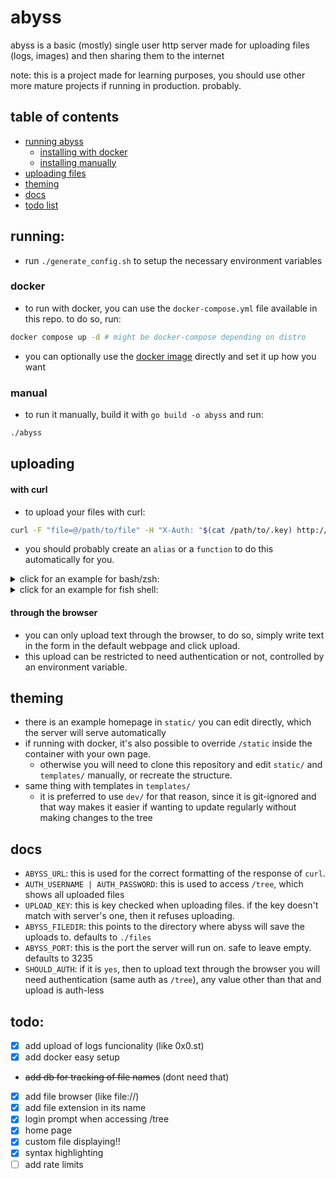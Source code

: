 # abyss

abyss is a basic (mostly) single user http server made for uploading files (logs, images) and then sharing them to the internet

note: this is a project made for learning purposes, you should use other more mature projects if running in production. probably.

## table of contents

- [running abyss](#running)
  - [installing with docker](#docker)
  - [installing manually](#manual)
- [uploading files](#uploading)
- [theming](#theming)
- [docs](#docs)
- [todo list](#todo)

## running:

- run `./generate_config.sh` to setup the necessary environment variables

### docker

- to run with docker, you can use the `docker-compose.yml` file available in this repo. to do so, run:

```bash
docker compose up -d # might be docker-compose depending on distro
```

- you can optionally use the [docker image](https://git.jabuxas.xyz/jabuxas/-/packages/container/abyss/latest) directly and set it up how you want

### manual

- to run it manually, build it with `go build -o abyss` and run:

```bash
./abyss
```

## uploading

#### with curl

- to upload your files with curl:

```bash
curl -F "file=@/path/to/file" -H "X-Auth: "$(cat /path/to/.key) http://localhost:3235/
```

- you should probably create an `alias` or a `function` to do this automatically for you.
<details>
<summary>click for an example for bash/zsh:</summary>

```bash
pst() {
  local file

  if [[ -p /dev/stdin ]]; then
    file=$(mktemp)
    cat > "$file"
  elif [[ -n $1 ]]; then
    file="$1"
  else
    echo "Usage: pst [file]"
    return 1
  fi

  curl -F "file=@$file" -H "X-Auth: $(cat ~/.key)" http://localhost:3235

  if [[ -p /dev/stdin ]]; then
    rm "$file"
  fi
}
```

</details>

<details>
<summary>click for an example for fish shell:</summary>

```bash
function pst
    set -l file

    if command test -p /dev/stdin
        set file "/tmp/tmp.txt"
        cat > $file
    else if test -n "$argv[1]"
        set file "$argv[1]"
    end

    curl -F "file=@$file" -H "X-Auth: $(cat ~/.key)" http://localhost:3235

    if command test -p /dev/stdin
        rm "$file"
    end
end
```

</details>

#### through the browser

- you can only upload text through the browser, to do so, simply write text in the form in the default webpage and click upload.
- this upload can be restricted to need authentication or not, controlled by an environment variable.

## theming

- there is an example homepage in `static/` you can edit directly, which the server will serve automatically
- if running with docker, it's also possible to override `/static` inside the container with your own page.
  - otherwise you will need to clone this repository and edit `static/` and `templates/` manually, or recreate the structure.
- same thing with templates in `templates/`
  - it is preferred to use `dev/` for that reason, since it is git-ignored and that way makes it easier if wanting to update regularly without making changes to the tree

## docs

- `ABYSS_URL`: this is used for the correct formatting of the response of `curl`.
- `AUTH_USERNAME | AUTH_PASSWORD`: this is used to access `/tree`, which shows all uploaded files
- `UPLOAD_KEY`: this is key checked when uploading files. if the key doesn't match with server's one, then it refuses uploading.
- `ABYSS_FILEDIR`: this points to the directory where abyss will save the uploads to. defaults to `./files`
- `ABYSS_PORT`: this is the port the server will run on. safe to leave empty. defaults to 3235
- `SHOULD_AUTH`: if it is `yes`, then to upload text through the browser you will need authentication (same auth as `/tree`), any value other than that and upload is auth-less

## todo:

- [x] add upload of logs funcionality (like 0x0.st)
- [x] add docker easy setup
- ~~add db for tracking of file names~~ (dont need that)
- [x] add file browser (like file://)
- [x] add file extension in its name
- [x] login prompt when accessing /tree
- [x] home page
- [x] custom file displaying!!
- [x] syntax highlighting
- [ ] add rate limits
